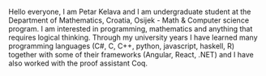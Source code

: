 Hello everyone, I am Petar Kelava and I am undergraduate student at the Department of Mathematics, Croatia, Osijek - Math & Computer science program. I am interested in programming, mathematics and anything that requires logical thinking. Through my university years I have learned many programming languages (C#, C, C++, python, javascript, haskell, R) together with some of their frameworks (Angular, React, .NET) and I have also worked with the proof assistant Coq.
